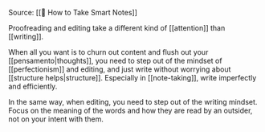 Source: [[📕 How to Take Smart Notes]]


Proofreading and editing take a different kind of [[attention]] than [[writing]].

When all you want is to churn out content and flush out your [[pensamento|thoughts]], you need to step out of the mindset of [[perfectionism]] and editing, and just write without worrying about [[structure helps|structure]]. Especially in [[note-taking]], write imperfectly and efficiently.

In the same way, when editing, you need to step out of the writing mindset. Focus on the meaning of the words and how they are read by an outsider, not on your intent with them.
